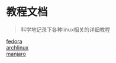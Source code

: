 # 教程文档

> 科学地记录下各种linux相关的详细教程

<a href="#/linuxdistri/fedora">fedora</a>   
<a href="#/linuxdistri/archlinux">archlinux</a>   
<a href="#/linuxdistri/manjaro记录">manjaro</a>   

